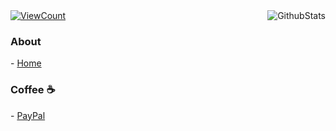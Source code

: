 <!--
Maximum retries exceeded Please add an env variable called PAT_1 with your github token in vercel:
https://github.com/anuraghazra/github-readme-stats/issues/2149
-->
<a href="https://github.com/kianfang">
  <img alt="GithubStats" align="right" src="https://github-readme-stats-sigma-five.vercel.app/api?username=kianfang&hide_border=true" />
<a/>

<a href="https://github.com/kianfang/kianfang" target="_blank">
  <img alt="ViewCount" src="https://views.whatilearened.today/views/github/kianfang/kianfang.svg?cache=remove" />
</a>

<h3>About</h3>
<p>- <a href="https://kianfang.com" target="_blank">Home</a></p>

<h3> Coffee ☕</h3>
<p>- <a href="https://paypal.me/kianfang" target="_blank">PayPal</a> </p>



<!--
**kianfang/kianfang** is a ✨ _special_ ✨ repository because its `README.md` (this file) appears on your GitHub profile.

Here are some ideas to get you started:

- 🔭 I’m currently working on ...
- 🌱 I’m currently learning ...
- 👯 I’m looking to collaborate on ...
- 🤔 I’m looking for help with ...
- 💬 Ask me about ...
- 📫 How to reach me: ...
- 😄 Pronouns: ...
- ⚡ Fun fact: ...
-->